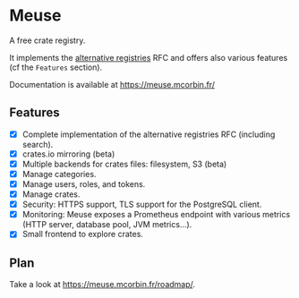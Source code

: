 # Meuse

A free crate registry.

It implements the [alternative registries](https://github.com/rust-lang/rfcs/blob/master/text/2141-alternative-registries.md) RFC and offers also various features (cf the `Features` section).

Documentation is available at https://meuse.mcorbin.fr/

## Features

- [x] Complete implementation of the alternative registries RFC (including search).
- [x] crates.io mirroring (beta)
- [x] Multiple backends for crates files: filesystem, S3 (beta)
- [x] Manage categories.
- [x] Manage users, roles, and tokens.
- [x] Manage crates.
- [x] Security: HTTPS support, TLS support for the PostgreSQL client.
- [x] Monitoring: Meuse exposes a Prometheus endpoint with various metrics (HTTP server, database pool, JVM metrics...).
- [x] Small frontend to explore crates.

## Plan

Take a look at https://meuse.mcorbin.fr/roadmap/.
